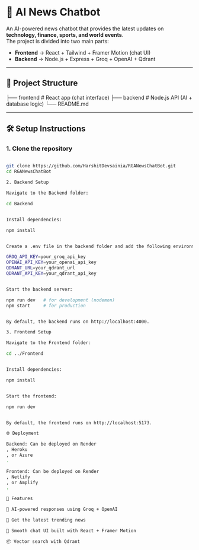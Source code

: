 # 📰 AI News Chatbot

An AI-powered news chatbot that provides the latest updates on **technology, finance, sports, and world events**.  
The project is divided into two main parts:

- **Frontend** → React + Tailwind + Framer Motion (chat UI)
- **Backend** → Node.js + Express + Groq + OpenAI + Qdrant

---

## 🚀 Project Structure

├── frontend # React app (chat interface)
├── backend # Node.js API (AI + database logic)
└── README.md


---

## 🛠️ Setup Instructions

### 1. Clone the repository

```bash

git clone https://github.com/HarshitDevsainia/RGANewsChatBot.git
cd RGANewsChatBot

2. Backend Setup

Navigate to the Backend folder:

cd Backend


Install dependencies:

npm install


Create a .env file in the backend folder and add the following environment variables:

GROQ_API_KEY=your_groq_api_key
OPENAI_API_KEY=your_openai_api_key
QDRANT_URL=your_qdrant_url
QDRANT_API_KEY=your_qdrant_api_key


Start the backend server:

npm run dev   # for development (nodemon)
npm start     # for production


By default, the backend runs on http://localhost:4000.

3. Frontend Setup

Navigate to the Frontend folder:

cd ../Frontend


Install dependencies:

npm install


Start the frontend:

npm run dev


By default, the frontend runs on http://localhost:5173.

🌐 Deployment

Backend: Can be deployed on Render
, Heroku
, or Azure
.

Frontend: Can be deployed on Render
, Netlify
, or Amplify
.

📌 Features

🤖 AI-powered responses using Groq + OpenAI

📰 Get the latest trending news

💬 Smooth chat UI built with React + Framer Motion

📦 Vector search with Qdrant